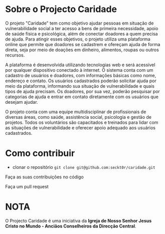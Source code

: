 # Sobre o Projecto Caridade
O projeto "Caridade" tem como objetivo ajudar pessoas em situação de vulnerabilidade social a ter acesso a bens de primeira necessidade, apoio de saúde física e psicológica, além de conectar doadores a quem precisa de ajuda. Para atingir esses objetivos, o projeto utiliza uma plataforma online que permite que doadores se cadastrem e ofereçam ajuda de forma direta, seja por meio de doações em dinheiro, alimentos, roupas ou outros recursos.

A plataforma é desenvolvida utilizando tecnologias web e será acessível por qualquer dispositivo conectado à internet. O sistema conta com um cadastro de usuários e doadores, com informações básicas como nome, endereço e contato. Os usuários cadastrados poderão solicitar ajuda por meio da plataforma, informando sua situação de vulnerabilidade e quais tipos de ajuda precisam. Os doadores, por sua vez, poderão pesquisar por categorias de ajuda e entrar em contato diretamente com os usuários que desejam ajudar.

O projeto conta com uma equipe multidisciplinar de profissionais de diversas áreas, como saúde, assistência social, psicologia e gestão de projetos. Todos os voluntários são capacitados e treinados para lidar com as situações de vulnerabilidade e oferecer apoio adequado aos usuários cadastrados.

# Como contribuir
- clonar o repositório
`git clone git@github.com:seckt0r/caridade.git`

Faça as suas contribuições no código

Faça um pull request

# NOTA
O Projecto Caridade é uma iniciativa da **Igreja de Nosso Senhor Jesus Cristo no Mundo - Anciãos Conselheiros da Direcção Central**.
